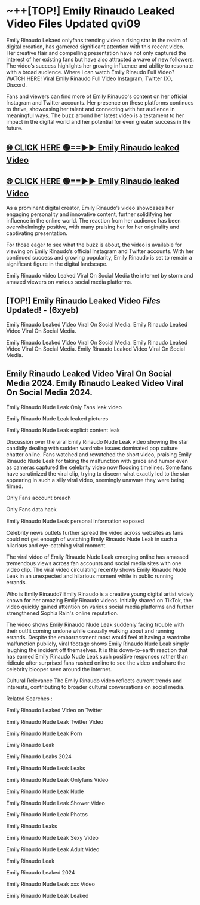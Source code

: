 # ~++[TOP!] Emily Rinaudo Leaked Video Files Updated qvi09

 Emily Rinaudo Lekaed onlyfans trending video a rising star in the realm of digital creation, has garnered significant attention with this recent video. Her creative flair and compelling presentation have not only captured the interest of her existing fans but have also attracted a wave of new followers. The video’s success highlights her growing influence and ability to resonate with a broad audience.
Where i can watch  Emily Rinaudo Full Video? WATCH HERE! Viral  Emily Rinaudo Full Video Instagram, Twitter (X), Discord.


Fans and viewers can find more of  Emily Rinaudo's content on her official Instagram and Twitter accounts. Her presence on these platforms continues to thrive, showcasing her talent and connecting with her audience in meaningful ways. The buzz around her latest video is a testament to her impact in the digital world and her potential for even greater success in the future.


## [🌐 CLICK HERE 🟢==►►  Emily Rinaudo leaked Video ](https://onlyclips.site?title=Emily_Rinaudo&ref=git)

## [🌐 CLICK HERE 🟢==►►  Emily Rinaudo leaked Video ](https://onlyclips.site?title=Emily_Rinaudo&ref=git)


As a prominent digital creator,  Emily Rinaudo’s video showcases her engaging personality and innovative content, further solidifying her influence in the online world. The reaction from her audience has been overwhelmingly positive, with many praising her for her originality and captivating presentation.

For those eager to see what the buzz is about, the video is available for viewing on  Emily Rinaudo’s official Instagram and Twitter accounts. With her continued success and growing popularity,  Emily Rinaudo is set to remain a significant figure in the digital landscape.


  Emily Rinaudo video Leaked Viral On Social Media the internet by storm and amazed viewers on various social media platforms.


## [TOP!]  Emily Rinaudo Leaked Video *Files* Updated! - (6xyeb) 

 Emily Rinaudo Leaked Video Viral On Social Media. Emily Rinaudo Leaked Video Viral On Social Media.

 Emily Rinaudo Leaked Video Viral On Social Media. Emily Rinaudo Leaked Video Viral On Social Media. Emily Rinaudo Leaked Video Viral On Social Media.


##  Emily Rinaudo Leaked Video Viral On Social Media 2024. Emily Rinaudo Leaked Video Viral On Social Media 2024.
 Emily Rinaudo Nude Leak Only Fans leak video

 Emily Rinaudo Nude Leak leaked pictures

 Emily Rinaudo Nude Leak explicit content leak

Discussion over the viral  Emily Rinaudo Nude Leak video showing the star candidly dealing with sudden wardrobe issues dominated pop culture chatter online. Fans watched and rewatched the short video, praising  Emily Rinaudo Nude Leak for taking the malfunction with grace and humor even as cameras captured the celebrity video now flooding timelines. Some fans have scrutinized the viral clip, trying to discern what exactly led to the star appearing in such a silly viral video, seemingly unaware they were being filmed.


Only Fans account breach

Only Fans data hack

 Emily Rinaudo Nude Leak personal information exposed

Celebrity news outlets further spread the video across websites as fans could not get enough of watching  Emily Rinaudo Nude Leak in such a hilarious and eye-catching viral moment.


The viral video of  Emily Rinaudo Nude Leak emerging online has amassed tremendous views across fan accounts and social media sites with one video clip. The viral video circulating recently shows  Emily Rinaudo Nude Leak in an unexpected and hilarious moment while in public running errands.


Who is  Emily Rinaudo?  Emily Rinaudo is a creative young digital artist widely known for her amazing  Emily Rinaudo videos. Initially shared on TikTok, the video quickly gained attention on various social media platforms and further strengthened Sophia Rain's online reputation.

The video shows  Emily Rinaudo Nude Leak suddenly facing trouble with their outfit coming undone while casually walking about and running errands. Despite the embarrassment most would feel at having a wardrobe malfunction publicly, viral footage shows  Emily Rinaudo Nude Leak simply laughing the incident off themselves. It is this down-to-earth reaction that has earned  Emily Rinaudo Nude Leak such positive responses rather than ridicule after surprised fans rushed online to see the video and share the celebrity blooper seen around the internet.

Cultural Relevance The  Emily Rinaudo video reflects current trends and interests, contributing to broader cultural conversations on social media.

Related Searches :

 Emily Rinaudo Leaked Video on Twitter

 Emily Rinaudo Nude Leak Twitter Video

 Emily Rinaudo Nude Leak Porn

 Emily Rinaudo Leak 

 Emily Rinaudo Leaks 2024

 Emily Rinaudo Nude Leak Leaks

 Emily Rinaudo Nude Leak Onlyfans Video

 Emily Rinaudo Nude Leak Nude

 Emily Rinaudo Nude Leak Shower Video

 Emily Rinaudo Nude Leak Photos

 Emily Rinaudo Leaks

 Emily Rinaudo Nude Leak Sexy Video

 Emily Rinaudo Nude Leak Adult Video

 Emily Rinaudo Leak

 Emily Rinaudo Leaked 2024

 Emily Rinaudo Nude Leak xxx Video

 Emily Rinaudo Nude Leak Leaked